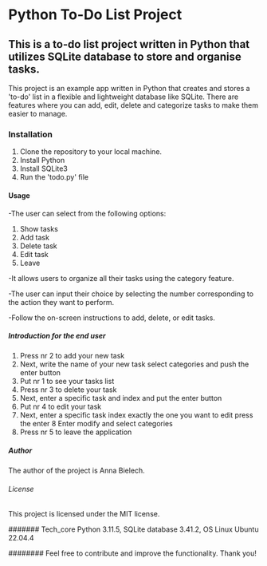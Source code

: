 # Python To-Do List Project

## This is a to-do list project written in Python that utilizes SQLite database to store and organise tasks.

This project is an example app written in Python that creates and stores a 'to-do' list in a flexible and lightweight database like SQLite. There are features where 
you can add, edit, delete and categorize tasks to make them easier to manage.

### Installation
1. Clone the repository to your local machine.
2. Install Python
3. Install SQLite3
4. Run the 'todo.py' file

#### Usage
-The user can select from the following options:
 1. Show tasks
 2. Add task
 3. Delete task
 4. Edit task
 5. Leave

-It allows users to organize all their tasks using the category feature.

-The user can input their choice by selecting the number corresponding to the action they want to perform.

-Follow the on-screen instructions to add, delete, or edit tasks.


##### Introduction for the end user
1. Press nr 2 to add your new task
2. Next, write the name of your new task select categories and push the enter button
3. Put nr 1 to see your tasks list
4. Press nr 3 to delete your task 
5. Next, enter a specific task and index and put the enter button
6. Put nr 4 to edit your task 
7. Next, enter a specific task index exactly the one you want to edit press the enter 
8  Enter modify and select categories 
9. Press nr 5 to leave the application

##### Author 
The author of the project is Anna Bielech.

###### License
This project is licensed under the MIT license.

####### Tech_core
Python 3.11.5, SQLite database 3.41.2, OS Linux Ubuntu 22.04.4

######## Feel free to contribute and improve the 
functionality. Thank you!
